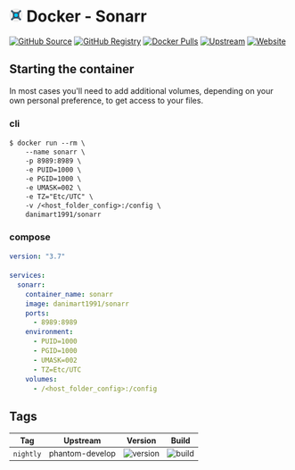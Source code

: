 # ![Logo](./images/logo.png) Docker - Sonarr

[![GitHub Source](https://img.shields.io/badge/github-source-ffb64c?style=flat-square&logo=github&logoColor=white&labelColor=757575)](https://github.com/danimart1991/docker-sonarr)
[![GitHub Registry](https://img.shields.io/badge/github-registry-ffb64c?style=flat-square&logo=github&logoColor=white&labelColor=757575)](https://github.com/users/danimart1991/packages/container/package/sonarr)
[![Docker Pulls](https://img.shields.io/docker/pulls/danimart1991/sonarr?color=ffb64c&style=flat-square&label=pulls&logo=docker&logoColor=white&labelColor=757575)](https://hub.docker.com/r/danimart1991/sonarr)
[![Upstream](https://img.shields.io/badge/upstream-project-ffb64c?style=flat-square&labelColor=757575)](https://github.com/danimart1991/sonarr)
[![Website](https://img.shields.io/badge/website-danielmartingonzalez.com-ffb64c?style=flat-square&labelColor=757575)](https://www.danielmartingonzalez.com)

## Starting the container

In most cases you'll need to add additional volumes, depending on your own personal preference, to get access to your files.

### cli

```shell
$ docker run --rm \
    --name sonarr \
    -p 8989:8989 \
    -e PUID=1000 \
    -e PGID=1000 \
    -e UMASK=002 \
    -e TZ="Etc/UTC" \
    -v /<host_folder_config>:/config \
    danimart1991/sonarr
```

### compose

```yaml
version: "3.7"

services:
  sonarr:
    container_name: sonarr
    image: danimart1991/sonarr
    ports:
      - 8989:8989
    environment:
      - PUID=1000
      - PGID=1000
      - UMASK=002
      - TZ=Etc/UTC
    volumes:
      - /<host_folder_config>:/config
```

## Tags

| Tag       | Upstream         | Version | Build |
| ----------|------------------|---------|-------|
| `nightly` | phantom-develop  | ![version](https://img.shields.io/github/v/release/danimart1991/Sonarr?color=f5f5f5&include_prereleases&label=%20&style=flat-square) | ![build](https://img.shields.io/github/workflow/status/danimart1991/docker-sonarr/build/nightly?style=flat-square&label=) |
